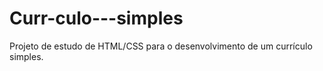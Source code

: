 # Curr-culo---simples
Projeto de estudo de HTML/CSS para o desenvolvimento de um currículo simples.
